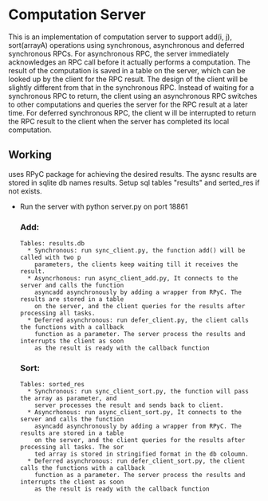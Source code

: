 # Computation Server

This is an implementation of computation server to support add(i, j), sort(arrayA) operations using synchronous, asynchronous and deferred synchronous RPCs.
For asynchronous RPC, the server immediately acknowledges an RPC call before it actually performs a computation.
The result of the computation is saved in a table on the server, which can be looked up by the client for the RPC result.
The design of the client will be slightly different from that in the synchronous RPC.
Instead of waiting for a synchronous RPC to return, the client using an asynchronous RPC switches to other computations and queries the server for the RPC result at a later time. 
For deferred synchronous RPC, the client w ill be interrupted to return the RPC result to the client when the server has completed its local computation.  

## Working

uses RPyC package for achieving the desired results.
The aysnc results are stored in sqlite db names results.
Setup sql tables "results" and serted_res if not exists.

* Run the server with python server.py on port 18861
  ### Add:
      Tables: results.db
        * Synchronous: run sync_client.py, the function add() will be called with two p
          parameters, the clients keep waiting till it receives the result.
        * Asyncrhonous: run async_client_add.py, It connects to the server and calls the function
          asyncadd asynchronously by adding a wrapper from RPyC. The results are stored in a table
          on the server, and the client queries for the results after processing all tasks.
        * Deferred asynchronous: run defer_client.py, the client calls the functions with a callback 
          function as a parameter. The server process the results and interrupts the client as soon 
          as the result is ready with the callback function
  ### Sort:
      Tables: sorted_res
        * Synchronous: run sync_client_sort.py, the function will pass the array as parameter, and 
          server processes the result and sends back to client.
        * Asyncrhonous: run async_client_sort.py, It connects to the server and calls the function
          asyncadd asynchronously by adding a wrapper from RPyC. The results are stored in a table
          on the server, and the client queries for the results after processing all tasks. The sor
          ted array is stored in stringified format in the db coloumn.
        * Deferred asynchronous: run defer_client_sort.py, the client calls the functions with a callback 
          function as a parameter. The server process the results and interrupts the client as soon 
          as the result is ready with the callback function


